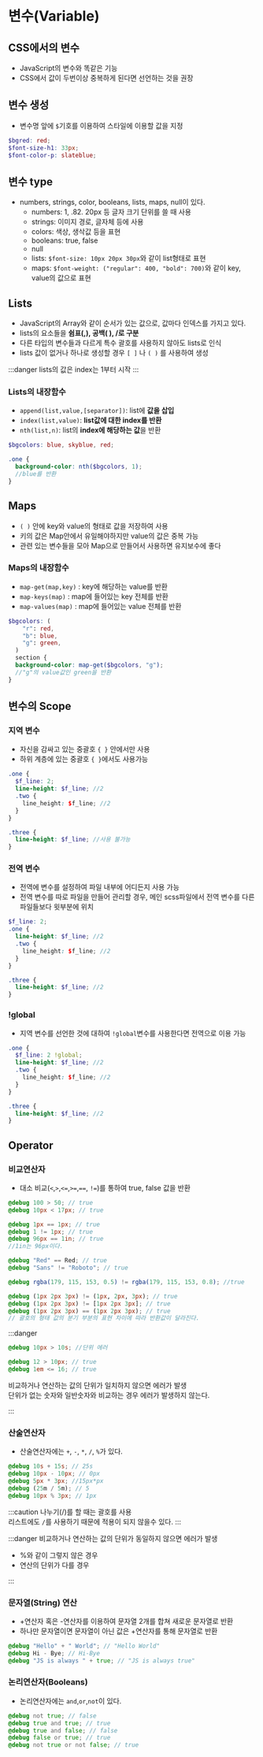 # 변수(Variable)

## CSS에서의 변수

- JavaScript의 변수와 똑같은 기능
- CSS에서 값이 두번이상 중복하게 된다면 선언하는 것을 권장

## 변수 생성

- 변수명 앞에 `$`기호를 이용하여 스타일에 이용할 값을 지정

```scss
$bgred: red;
$font-size-h1: 33px;
$font-color-p: slateblue;
```

## 변수 type

- numbers, strings, color, booleans, lists, maps, null이 있다.
  - numbers: 1, .82. 20px 등 글자 크기 단위를 쓸 때 사용
  - strings: 이미지 경로, 글자체 등에 사용
  - colors: 색상, 생삭값 등을 표현
  - booleans: true, false
  - null
  - lists: `$font-size: 10px 20px 30px`와 같이 list형태로 표현
  - maps: `$font-weight: ("regular": 400, "bold": 700)`와 같이 key, value의 값으로 표현

## Lists

- JavaScript의 Array와 같이 순서가 있는 값으로, 값마다 인덱스를 가지고 있다.
- lists의 요소들을 **쉼표(,), 공백( ), /로 구분**
- 다른 타입의 변수들과 다르게 특수 괄호를 사용하지 않아도 lists로 인식
- lists 값이 없거나 하나로 생성할 경우 `[ ]` 나 `( )` 를 사용하여 생성

:::danger
lists의 값은 index는 1부터 시작
:::

### Lists의 내장함수

- `append(list,value,[separator])`: list에 **값을 삽입**
- `index(list,value)`: **list값에 대한 index를 반환**
- `nth(list,n)`: list의 **index에 해당하는 값**을 반환

```scss
$bgcolors: blue, skyblue, red;

.one {
  background-color: nth($bgcolors, 1);
  //blue를 반환
}
```

## Maps

- `( )` 안에 key와 value의 형태로 값을 저장하여 사용
- 키의 값은 Map안에서 유일해야하지만 value의 값은 중복 가능
- 관련 있는 변수들을 모아 Map으로 만들어서 사용하면 유지보수에 좋다

### Maps의 내장함수

- `map-get(map,key)` : key에 해당하는 value를 반환
- `map-keys(map)` : map에 들어있는 key 전체를 반환
- `map-values(map)` : map에 들어있는 value 전체를 반환

```scss
$bgcolors: (
    "r": red,
    "b": blue,
    "g": green,
  )
  section {
  background-color: map-get($bgcolors, "g");
  //"g"의 value값인 green을 반환
}
```

## 변수의 Scope

### 지역 변수

- 자신을 감싸고 있는 중괄호 `{ }` 안에서만 사용
- 하위 계층에 있는 중괄호 `{ }`에서도 사용가능

```scss
.one {
  $f_line: 2;
  line-height: $f_line; //2
  .two {
    line_height: $f_line; //2
  }
}

.three {
  line-height: $f_line; //사용 불가능
}
```

### 전역 변수

- 전역에 변수를 설정하여 파일 내부에 어디든지 사용 가능
- 전역 변수를 따로 파일을 만들어 관리할 경우, 메인 scss파일에서 전역 변수를 다른 파일들보다 윗부분에 위치

```scss
$f_line: 2;
.one {
  line-height: $f_line; //2
  .two {
    line_height: $f_line; //2
  }
}

.three {
  line-height: $f_line; //2
}
```

### !global

- 지역 변수를 선언한 것에 대하여 `!global`변수를 사용한다면 전역으로 이용 가능

```scss
.one {
  $f_line: 2 !global;
  line-height: $f_line; //2
  .two {
    line_height: $f_line; //2
  }
}

.three {
  line-height: $f_line; //2
}
```

## Operator

### 비교연산자

- 대소 비교(`<`,`>`,`<=`,`>=`,`==`, `!=`)를 통하여 true, false 값을 반환

```scss
@debug 100 > 50; // true
@debug 10px < 17px; // true

@debug 1px == 1px; // true
@debug 1 != 1px; // true
@debug 96px == 1in; // true
//1in는 96px이다.

@debug "Red" == Red; // true
@debug "Sans" != "Roboto"; // true

@debug rgba(179, 115, 153, 0.5) != rgba(179, 115, 153, 0.8); //true

@debug (1px 2px 3px) != (1px, 2px, 3px); // true
@debug (1px 2px 3px) != [1px 2px 3px]; // true
@debug (1px 2px 3px) == (1px 2px 3px); // true
// 괄호의 형태 값의 분기 부분의 표현 차이에 따라 반환값이 달라진다.
```

:::danger

```scss
@debug 10px > 10s; //단위 에러

@debug 12 > 10px; // true
@debug 1em <= 16; // true
```

비교하거나 연산하는 값의 단위가 일치하지 않으면 에러가 발생<br/>
단위가 없는 숫자와 일반숫자와 비교하는 경우 에러가 발생하지 않는다.

:::

### 산술연산자

- 산술연산자에는 `+`, `-`, `*`, `/`, `%`가 있다.

```scss
@debug 10s + 15s; // 25s
@debug 10px - 10px; // 0px
@debug 5px * 3px; //15px*px
@debug (25m / 5m); // 5
@debug 10px % 3px; // 1px
```

:::caution
나누기(/)를 할 때는 괄호를 사용<br/>
리스트에도 `/`를 사용하기 때문에 적용이 되지 않을수 있다.
:::

:::danger
비교하거나 연산하는 값의 단위가 동일하지 않으면 에러가 발생

- %와 같이 그렇지 않은 경우
- 연산의 단위가 다를 경우

:::

### 문자열(String) 연산

- +연산자 혹은 -연산자를 이용하여 문자열 2개를 합쳐 새로운 문자열로 반환
- 하나만 문자열이면 문자열이 아닌 값은 +연산자를 통해 문자열로 반환

```scss
@debug "Hello" + " World"; // "Hello World"
@debug Hi - Bye; // Hi-Bye
@debug "JS is always " + true; // "JS is always true"
```

### 논리연산자(Booleans)

- 논리연산자에는 `and`,`or`,`not`이 있다.

```scss
@debug not true; // false
@debug true and true; // true
@debug true and false; // false
@debug false or true; // true
@debug not true or not false; // true
```
